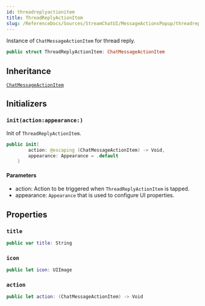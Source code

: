 ```yaml
---
id: threadreplyactionitem 
title: ThreadReplyActionItem
slug: /ReferenceDocs/Sources/StreamChatUI/MessageActionsPopup/threadreplyactionitem
---
```


Instance of `ChatMessageActionItem` for thread reply.

``` swift
public struct ThreadReplyActionItem: ChatMessageActionItem 
```

## Inheritance

[`ChatMessageActionItem`](ChatMessageActionItem)

## Initializers

### `init(action:appearance:)`

Init of `ThreadReplyActionItem`.

``` swift
public init(
        action: @escaping (ChatMessageActionItem) -> Void,
        appearance: Appearance = .default
    ) 
```

#### Parameters

  - action: Action to be triggered when `ThreadReplyActionItem` is tapped.
  - appearance: `Appearance` that is used to configure UI properties.

## Properties

### `title`

``` swift
public var title: String 
```

### `icon`

``` swift
public let icon: UIImage
```

### `action`

``` swift
public let action: (ChatMessageActionItem) -> Void
```
